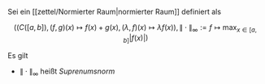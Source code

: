 Sei ein [[zettel/Normierter Raum|normierter Raum]] definiert als

$$
\left( (C([a, b]), (f, g)(x) \mapsto f(x) + g(x), (\lambda, f)(x) \mapsto \lambda f(x)), \| \cdot \|_\infty := f \mapsto \max_{x \in [a, b]} |f(x)| \right)
$$

Es gilt
- $\| \cdot \|_\infty$ heißt *Suprenumsnorm*